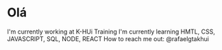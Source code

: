 # Olá

I'm currently working at K-HUi Training
I'm currently learning HMTL, CSS, JAVASCRIPT, SQL, NODE, REACT
How to reach me out: @rafaelgtakhui
